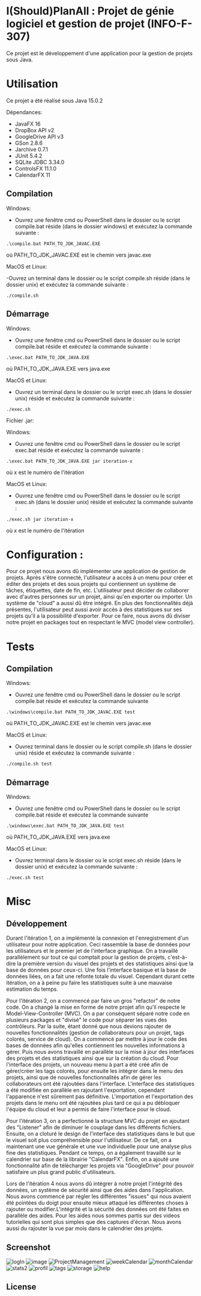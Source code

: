 # I(Should)PlanAll : Projet de génie logiciel et gestion de projet (INFO-F-307)

Ce projet est le développement d'une application pour la gestion de projets sous Java.

# Utilisation

Ce projet a été réalisé sous Java 15.0.2

Dépendances:

- JavaFX 16
- DropBox API v2
- GoogleDrive API v3
- GSon 2.8.6
- Jarchive 0.7.1
- JUnit 5.4.2
- SQLite JDBC 3.34.0
- ControlsFX 11.1.0
- CalendarFX 11

## Compilation

Windows:

- Ouvrez une fenêtre cmd ou PowerShell dans le dossier ou le script compile.bat réside (dans le dossier windows) et exécutez la commande suivante :

`.\compile.bat PATH_TO_JDK_JAVAC.EXE`

où PATH_TO_JDK_JAVAC.EXE est le chemin vers javac.exe

MacOS et Linux:

-Ouvrez un terminal dans le dossier ou le script compile.sh réside (dans le dossier unix) et exécutez la commande suivante :

`./compile.sh`

## Démarrage

Windows:

- Ouvrez une fenêtre cmd ou PowerShell dans le dossier ou le script compile.bat réside et exécutez la commande suivante :

`.\exec.bat PATH_TO_JDK_JAVA.EXE`

où PATH_TO_JDK_JAVA.EXE vers java.exe

MacOS et Linux:

- Ouvrez un terminal dans le dossier ou le script exec.sh (dans le dossier unix) réside et exécutez la commande suivante :

`./exec.sh`

Fichier .jar:

Windows:

- Ouvrez une fenêtre cmd ou PowerShell dans le dossier ou le script exec.bat réside et exécutez la commande suivante :

`.\exec.bat PATH_TO_JDK_JAVA.EXE jar iteration-x`

où x est le numéro de l'itération

MacOS et Linux:
 
- Ouvrez une fenêtre cmd ou PowerShell dans le dossier ou le script exec.sh (dans le dossier unix) réside et exécutez la commande suivante :

`./exec.sh jar iteration-x`

où x est le numéro de l'itération

# Configuration :

Pour ce projet nous avons dû implémenter une application de gestion de projets. Après s'être connecté, l'utilisateur a
accès à un menu pour créer et éditer des projets et des sous projets qui contiennent un système de tâches, étiquettes,
date de fin, etc. L'utilisateur peut décider de collaborer avec d'autres personnes sur un projet, ainsi qu'en exporter
ou importer. Un système de "cloud" a aussi dû être intégré. En plus des fonctionnalités déjà présentes, l'utilisateur
peut aussi avoir accès à des statistiques sur ses projets qu'il a la possibilité d'exporter. Pour ce faire, nous avons
dû diviser notre projet en packages tout en respectant le MVC (model view controller).

# Tests

## Compilation

Windows:

- Ouvrez une fenêtre cmd ou PowerShell dans le dossier ou le script compile.bat réside et exécutez la commande suivante

`.\windows\compile.bat PATH_TO_JDK_JAVAC.EXE test`

où PATH_TO_JDK_JAVAC.EXE est le chemin vers javac.exe

MacOS et Linux:

- Ouvrez terminal dans le dossier ou le script compile.sh (dans le dossier unix) réside et exécutez la commande suivante : 

`./compile.sh test`

## Démarrage

Windows:

- Ouvrez une fenêtre cmd ou PowerShell dans le dossier ou le script compile.bat réside et exécutez la commande suivante

`.\windows\exec.bat PATH_TO_JDK_JAVA.EXE test`

où PATH_TO_JDK_JAVA.EXE vers java.exe

MacOS et Linux:

- Ouvrez terminal dans le dossier ou le script exec.sh réside (dans le dossier unix) et exécutez la commande suivante : 

`./exec.sh test`

# Misc

## Développement
Durant l'itération 1, on a implémenté la connexion et l'enregistrement d'un utilisateur pour notre application. Ceci rassemble la base de données pour les utilisateurs et le premier jet de l'interface graphique. On a travaillé parallèlement sur tout ce qui comptait pour la gestion de projets, c'est-à-dire la première version du visuel des projets et des statistiques ainsi que la base de données pour ceux-ci. Une fois l'interface basique et la base de données liées, on a fait une refonte totale du visuel. Cependant durant cette itération, on a à peine pu faire les statistiques suite à une mauvaise estimation du temps.

Pour l'itération 2, on a commencé par faire un gros "refactor" de notre code. On a changé la mise en forme de notre projet afin qu'il respecte le Model-View-Controller (MVC). On a par conséquent séparé notre code en plusieurs packages et "divisé" le code pour séparer les vues des contrôleurs. Par la suite, étant donné que nous devions rajouter de nouvelles fonctionnalités (gestion de collaborateurs pour un projet, tags colorés, service de cloud). On a commencé par mettre à jour le code des bases de données afin qu'elles contiennent les nouvelles informations à gérer. Puis nous avons travaillé en parallèle sur la mise à jour des interfaces des projets et des statistiques ainsi que sur la création du cloud. Pour l'interface des projets, un nouveau menu à part a été créé afin de gérer/créer les tags colorés, pour ensuite les intégrer dans le menu des projets, ainsi que de nouvelles fonctionnalités afin de gérer les collaborateurs ont été rajoutées dans l'interface. L'interface des statistiques a été modifiée en parallèle en rajoutant l'exportation, cependant l'apparence n'est sûrement pas définitive. L'importation et l'exportation des projets dans le menu ont été rajoutées plus tard ce qui a pu débloquer l'équipe du cloud et leur a permis de faire l'interface pour le cloud.

Pour l'itération 3, on a perfectionné la structure MVC du projet en ajoutant des "Listener" afin de diminuer le couplage dans les différents fichiers. Ensuite, on a cloturé le design de l'interface des statistiques dans le but que le visuel soit plus compréhensible pour l'utilisateur. De ce fait, on a maintenant une vue générale et une vue individuelle pour une analyse plus fine des statistiques. Pendant ce temps, on a également travaillé sur le calendrier sur base de la librairie "CalendarFX". Enfin, on a ajouté une fonctionnalité afin de télécharger les projets via "GoogleDrive" pour pouvoir satisfaire un plus grand public d'utilisateurs.

Lors de l'itération 4 nous avons dû intégrer à notre projet l'intégrité des données, un système de sécurité ainsi que des aides dans l'application. Nous avons commencé par régler les différentes "issues" qui nous avaient été pointées du doigt pour ensuite mieux attaqué les différentes choses à rajouter ou modifier.L'intégrité et la sécurité des données ont été faites en parallèle des aides. Pour les aides nous sommes partis sur des videos tutorielles qui sont plus simples que des captures d'écran. Nous avons aussi du rajouter la vue par mois dans le calendrier des projets.


## Screenshot
![logIn](https://user-images.githubusercontent.com/33431271/117679889-f5bb8600-b1b0-11eb-9a12-6d14594c1a76.PNG)
![image](https://user-images.githubusercontent.com/33431271/117679976-0835bf80-b1b1-11eb-8271-502c3415768a.png)
![ProjectManagement](https://user-images.githubusercontent.com/33431271/117680003-0e2ba080-b1b1-11eb-9c34-d79f86cc7c0f.PNG)
![weekCalendar](https://user-images.githubusercontent.com/33431271/117680029-1552ae80-b1b1-11eb-91c7-b74b38115418.PNG)
![monthCalendar](https://user-images.githubusercontent.com/33431271/117680048-18e63580-b1b1-11eb-9b1b-f96da5170da1.PNG)
![stats2](https://user-images.githubusercontent.com/33431271/117680062-1c79bc80-b1b1-11eb-8d4f-0786d73a9c1e.PNG)
![profil](https://user-images.githubusercontent.com/33431271/117680101-27cce800-b1b1-11eb-99c0-5ef70c449674.PNG)
![tags](https://user-images.githubusercontent.com/33431271/117680085-256a8e00-b1b1-11eb-8817-a255790e4d56.PNG)
![storage](https://user-images.githubusercontent.com/33431271/117680072-1f74ad00-b1b1-11eb-8a95-bc9e8a6fb08c.PNG)
![help](https://user-images.githubusercontent.com/33431271/117680080-23083400-b1b1-11eb-8c34-8bb1e6e39dc9.PNG)


## License

